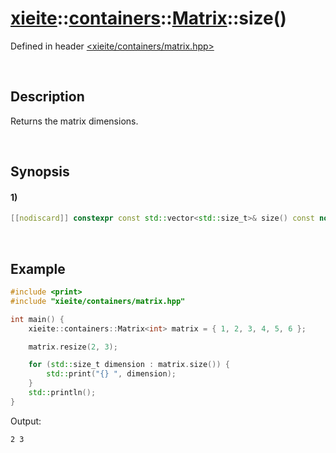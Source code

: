 # [xieite](../../../../../../xieite.md)\:\:[containers](../../../../../../containers.md)\:\:[Matrix<Value>](../../../../matrix.md)\:\:size\(\)
Defined in header [<xieite/containers/matrix.hpp>](../../../../../../../include/xieite/containers/matrix.hpp)

&nbsp;

## Description
Returns the matrix dimensions.

&nbsp;

## Synopsis
#### 1)
```cpp
[[nodiscard]] constexpr const std::vector<std::size_t>& size() const noexcept;
```

&nbsp;

## Example
```cpp
#include <print>
#include "xieite/containers/matrix.hpp"

int main() {
    xieite::containers::Matrix<int> matrix = { 1, 2, 3, 4, 5, 6 };

    matrix.resize(2, 3);

    for (std::size_t dimension : matrix.size()) {
        std::print("{} ", dimension);
    }
    std::println();
}
```
Output:
```
2 3
```

